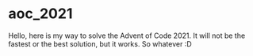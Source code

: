 # aoc_2021
Hello, here is my way to solve the Advent of Code 2021. It will not be the fastest or the best solution, but it works. So whatever :D
